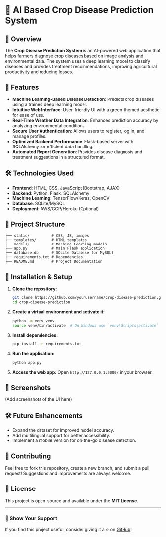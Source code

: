 # 🌱 AI Based Crop Disease Prediction System

## 📌 Overview
The **Crop Disease Prediction System** is an AI-powered web application that helps farmers diagnose crop diseases based on image analysis and environmental data. The system uses a deep learning model to classify diseases and provides treatment recommendations, improving agricultural productivity and reducing losses.

## 🚀 Features
- **Machine Learning-Based Disease Detection**: Predicts crop diseases using a trained deep learning model.
- **Intuitive Web Interface**: User-friendly UI with a green-themed aesthetic for ease of use.
- **Real-Time Weather Data Integration**: Enhances prediction accuracy by analyzing environmental conditions.
- **Secure User Authentication**: Allows users to register, log in, and manage profiles.
- **Optimized Backend Performance**: Flask-based server with SQLAlchemy for efficient data handling.
- **Automated Report Generation**: Provides disease diagnosis and treatment suggestions in a structured format.

## 🛠️ Technologies Used
- **Frontend**: HTML, CSS, JavaScript (Bootstrap, AJAX)
- **Backend**: Python, Flask, SQLAlchemy
- **Machine Learning**: TensorFlow/Keras, OpenCV
- **Database**: SQLite/MySQL
- **Deployment**: AWS/GCP/Heroku (Optional)

## 📂 Project Structure
```plaintext
├── static/          # CSS, JS, images
├── templates/       # HTML templates
├── models/          # Machine Learning models
├── app.py           # Main Flask application
├── database.db      # SQLite Database (or MySQL)
├── requirements.txt # Dependencies
├── README.md        # Project Documentation
```

## 🎯 Installation & Setup
1. **Clone the repository:**
   ```bash
   git clone https://github.com/yourusername/crop-disease-prediction.git
   cd crop-disease-prediction
   ```
2. **Create a virtual environment and activate it:**
   ```bash
   python -m venv venv
   source venv/bin/activate  # On Windows use `venv\Scripts\activate`
   ```
3. **Install dependencies:**
   ```bash
   pip install -r requirements.txt
   ```
4. **Run the application:**
   ```bash
   python app.py
   ```
5. **Access the web app:** Open `http://127.0.0.1:5000/` in your browser.

## 📸 Screenshots
(Add screenshots of the UI here)

## 🛠️ Future Enhancements
- Expand the dataset for improved model accuracy.
- Add multilingual support for better accessibility.
- Implement a mobile version for on-the-go disease detection.

## 🤝 Contributing
Feel free to fork this repository, create a new branch, and submit a pull request! Suggestions and improvements are always welcome.

## 📜 License
This project is open-source and available under the **MIT License**.

---
### 🌟 Show Your Support
If you find this project useful, consider giving it a ⭐ on [GitHub](https://github.com/Bhavesh71/AI-Based-Crop-Disease-Prediction-System)!
